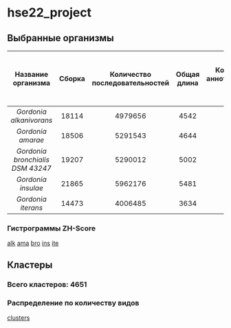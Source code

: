 # hse22_project

## Выбранные организмы

| Название организма |  Сборка  | Количество последовательностей | Общая длина |  Количество аннотированных генов  | Процент покрытия | Количество участков с ZH-Score > 500  | Общая длина участков с ZH-Score > 500 |
|:-----:|:--------:|:-----:|:--------:|:--------:|:--------:|:--------:|:--------:|
| _Gordonia alkanivorans_   | 18114 | 4979656 | 4542 | 91.67 | 57900 | 576018 |
| _Gordonia amarae_    | 18506 | 5291543 | 4644 | 90.24 | 56255 | 567694 |
| _Gordonia bronchialis DSM 43247_    | 19207 | 5290012 | 5002 | 92.50 | 63125 | 628254 |
| _Gordonia insulae_   | 21865 | 5962176 | 5481 | 92.33 | 75253 | 751200 |
| _Gordonia iterans_   | 14473 | 4006485 | 3634 | 90.49 | 59055 | 588378 |


### Гистрограммы ZH-Score

[alk](/img/alk.png)
[ama](/img/ama.png)
[bro](/img/bro.png)
[ins](/img/ins.png)
[ite](/img/ite.png)


## Кластеры 

### Всего кластеров: 4651
### Распределение по количеству видов

[clusters](/img/clust.png)
